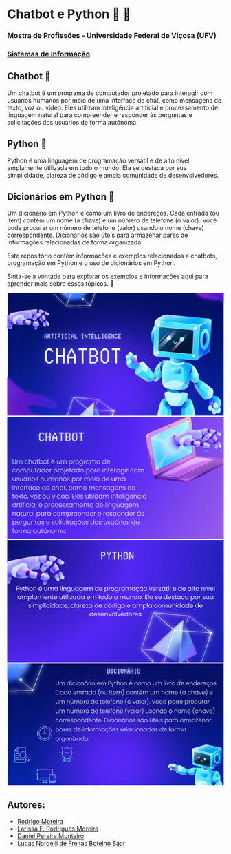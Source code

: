 # Chatbot e Python :robot: :snake:
### Mostra de Profissões - Universidade Federal de Viçosa (UFV)
### <a href="https://sin.crp.ufv.br/" target="_blank">Sistemas de Informação</a>

## Chatbot :robot:

Um chatbot é um programa de computador projetado para interagir com usuários humanos por meio de uma interface de chat, como mensagens de texto, voz ou vídeo. Eles utilizam inteligência artificial e processamento de linguagem natural para compreender e responder às perguntas e solicitações dos usuários de forma autônoma.

## Python :snake:

Python é uma linguagem de programação versátil e de alto nível amplamente utilizada em todo o mundo. Ela se destaca por sua simplicidade, clareza de código e ampla comunidade de desenvolvedores.

## Dicionários em Python :book:

Um dicionário em Python é como um livro de endereços. Cada entrada (ou item) contém um nome (a chave) e um número de telefone (o valor). Você pode procurar um número de telefone (valor) usando o nome (chave) correspondente. Dicionários são úteis para armazenar pares de informações relacionadas de forma organizada.

Este repositório contém informações e exemplos relacionados a chatbots, programação em Python e o uso de dicionários em Python.

Sinta-se à vontade para explorar os exemplos e informações aqui para aprender mais sobre esses tópicos. :rocket:


![Página 1](0001.jpg)
![Página 2](0002.jpg)
![Página 3](0003.jpg)
![Página 4](0004.jpg)

## Autores:
- [Rodrigo Moreira](mailto:rodrigo@ufv.br)
- [Larissa F. Rodrigues Moreira](mailto:larissa.f.rodrigues@ufv.br)
- [Daniel Pereira Monteiro](mailto:daniel.p.monteiro@ufv.br)
- [Lucas Nardelli de Freitas Botelho Saar](mailto:lucas.saar@ufv.br)
